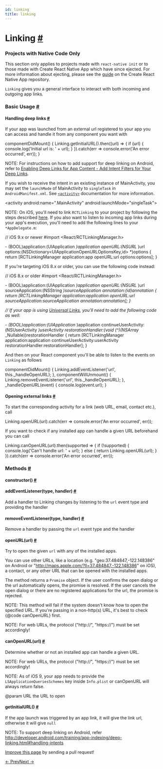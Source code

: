 ```yaml
---
id: linking
title: linking
---
```

<a id="content"></a><h1><a class="anchor" name="linking"></a>Linking <a class="hash-link" href="docs/linking.html#linking">#</a></h1><div><div><span><div class="banner-crna-ejected">
  <h3>Projects with Native Code Only</h3>
  <p>
    This section only applies to projects made with <code>react-native init</code>
    or to those made with Create React Native App which have since ejected. For
    more information about ejecting, please see
    the <a href="https://github.com/react-community/create-react-native-app/blob/master/EJECTING.md" target="_blank">guide</a> on
    the Create React Native App repository.
  </p>
</div>

</span><p><code>Linking</code> gives you a general interface to interact with both incoming
and outgoing app links.</p><h3><a class="anchor" name="basic-usage"></a>Basic Usage <a class="hash-link" href="docs/linking.html#basic-usage">#</a></h3><h4><a class="anchor" name="handling-deep-links"></a>Handling deep links <a class="hash-link" href="docs/linking.html#handling-deep-links">#</a></h4><p>If your app was launched from an external url registered to your app you can
access and handle it from any component you want with</p><div class="prism language-javascript"><span class="token function">componentDidMount</span><span class="token punctuation">(</span><span class="token punctuation">)</span> <span class="token punctuation">{</span>
  Linking<span class="token punctuation">.</span><span class="token function">getInitialURL</span><span class="token punctuation">(</span><span class="token punctuation">)</span><span class="token punctuation">.</span><span class="token function">then</span><span class="token punctuation">(</span><span class="token punctuation">(</span>url<span class="token punctuation">)</span> <span class="token operator">=&gt;</span> <span class="token punctuation">{</span>
    <span class="token keyword">if</span> <span class="token punctuation">(</span>url<span class="token punctuation">)</span> <span class="token punctuation">{</span>
      console<span class="token punctuation">.</span><span class="token function">log</span><span class="token punctuation">(</span><span class="token string">'Initial url is: '</span> <span class="token operator">+</span> url<span class="token punctuation">)</span><span class="token punctuation">;</span>
    <span class="token punctuation">}</span>
  <span class="token punctuation">}</span><span class="token punctuation">)</span><span class="token punctuation">.</span><span class="token keyword">catch</span><span class="token punctuation">(</span>err <span class="token operator">=&gt;</span> console<span class="token punctuation">.</span><span class="token function">error</span><span class="token punctuation">(</span><span class="token string">'An error occurred'</span><span class="token punctuation">,</span> err<span class="token punctuation">)</span><span class="token punctuation">)</span><span class="token punctuation">;</span>
<span class="token punctuation">}</span></div><p>NOTE: For instructions on how to add support for deep linking on Android,
refer to <a href="http://developer.android.com/training/app-indexing/deep-linking.html#adding-filters" target="_blank">Enabling Deep Links for App Content - Add Intent Filters for Your Deep Links</a>.</p><p>If you wish to receive the intent in an existing instance of MainActivity,
you may set the <code>launchMode</code> of MainActivity to <code>singleTask</code> in
<code>AndroidManifest.xml</code>. See <a href="http://developer.android.com/guide/topics/manifest/activity-element.html" target="_blank"><code>&lt;activity&gt;</code></a>
documentation for more information.</p><div class="prism language-javascript"><span class="token operator">&lt;</span>activity
  android<span class="token punctuation">:</span>name<span class="token operator">=</span><span class="token string">".MainActivity"</span>
  android<span class="token punctuation">:</span>launchMode<span class="token operator">=</span><span class="token string">"singleTask"</span><span class="token operator">&gt;</span></div><p>NOTE: On iOS, you'll need to link <code>RCTLinking</code> to your project by following
the steps described <a href="docs/linking-libraries-ios.html#manual-linking" target="_blank">here</a>.
If you also want to listen to incoming app links during your app's
execution, you'll need to add the following lines to your <code>*AppDelegate.m</code>:</p><div class="prism language-javascript"><span class="token comment" spellcheck="true">// iOS 9.x or newer
</span>#<span class="token keyword">import</span> <span class="token operator">&lt;</span>React<span class="token operator">/</span>RCTLinkingManager<span class="token punctuation">.</span>h<span class="token operator">&gt;</span>

<span class="token operator">-</span> <span class="token punctuation">(</span>BOOL<span class="token punctuation">)</span>application<span class="token punctuation">:</span><span class="token punctuation">(</span>UIApplication <span class="token operator">*</span><span class="token punctuation">)</span>application
   openURL<span class="token punctuation">:</span><span class="token punctuation">(</span>NSURL <span class="token operator">*</span><span class="token punctuation">)</span>url
   options<span class="token punctuation">:</span><span class="token punctuation">(</span>NSDictionary<span class="token operator">&lt;</span>UIApplicationOpenURLOptionsKey<span class="token punctuation">,</span>id<span class="token operator">&gt;</span> <span class="token operator">*</span><span class="token punctuation">)</span>options
<span class="token punctuation">{</span>
  <span class="token keyword">return</span> <span class="token punctuation">[</span>RCTLinkingManager application<span class="token punctuation">:</span>app openURL<span class="token punctuation">:</span>url options<span class="token punctuation">:</span>options<span class="token punctuation">]</span><span class="token punctuation">;</span>
<span class="token punctuation">}</span></div><p>If you're targeting iOS 8.x or older, you can use the following code instead:</p><div class="prism language-javascript"><span class="token comment" spellcheck="true">// iOS 8.x or older
</span>#<span class="token keyword">import</span> <span class="token operator">&lt;</span>React<span class="token operator">/</span>RCTLinkingManager<span class="token punctuation">.</span>h<span class="token operator">&gt;</span>

<span class="token operator">-</span> <span class="token punctuation">(</span>BOOL<span class="token punctuation">)</span>application<span class="token punctuation">:</span><span class="token punctuation">(</span>UIApplication <span class="token operator">*</span><span class="token punctuation">)</span>application openURL<span class="token punctuation">:</span><span class="token punctuation">(</span>NSURL <span class="token operator">*</span><span class="token punctuation">)</span>url
  sourceApplication<span class="token punctuation">:</span><span class="token punctuation">(</span>NSString <span class="token operator">*</span><span class="token punctuation">)</span>sourceApplication annotation<span class="token punctuation">:</span><span class="token punctuation">(</span>id<span class="token punctuation">)</span>annotation
<span class="token punctuation">{</span>
  <span class="token keyword">return</span> <span class="token punctuation">[</span>RCTLinkingManager application<span class="token punctuation">:</span>application openURL<span class="token punctuation">:</span>url
                      sourceApplication<span class="token punctuation">:</span>sourceApplication annotation<span class="token punctuation">:</span>annotation<span class="token punctuation">]</span><span class="token punctuation">;</span>
<span class="token punctuation">}</span></div><p>// If your app is using <a href="https://developer.apple.com/library/prerelease/ios/documentation/General/Conceptual/AppSearch/UniversalLinks.html" target="_blank">Universal Links</a>,
you'll need to add the following code as well:</p><div class="prism language-javascript"><span class="token operator">-</span> <span class="token punctuation">(</span>BOOL<span class="token punctuation">)</span>application<span class="token punctuation">:</span><span class="token punctuation">(</span>UIApplication <span class="token operator">*</span><span class="token punctuation">)</span>application continueUserActivity<span class="token punctuation">:</span><span class="token punctuation">(</span>NSUserActivity <span class="token operator">*</span><span class="token punctuation">)</span>userActivity
 restorationHandler<span class="token punctuation">:</span><span class="token punctuation">(</span><span class="token keyword">void</span> <span class="token punctuation">(</span><span class="token operator">^</span><span class="token punctuation">)</span><span class="token punctuation">(</span>NSArray <span class="token operator">*</span> _Nullable<span class="token punctuation">)</span><span class="token punctuation">)</span>restorationHandler
<span class="token punctuation">{</span>
 <span class="token keyword">return</span> <span class="token punctuation">[</span>RCTLinkingManager application<span class="token punctuation">:</span>application
                  continueUserActivity<span class="token punctuation">:</span>userActivity
                    restorationHandler<span class="token punctuation">:</span>restorationHandler<span class="token punctuation">]</span><span class="token punctuation">;</span>
<span class="token punctuation">}</span></div><p>And then on your React component you'll be able to listen to the events on
<code>Linking</code> as follows</p><div class="prism language-javascript"><span class="token function">componentDidMount</span><span class="token punctuation">(</span><span class="token punctuation">)</span> <span class="token punctuation">{</span>
  Linking<span class="token punctuation">.</span><span class="token function">addEventListener</span><span class="token punctuation">(</span><span class="token string">'url'</span><span class="token punctuation">,</span> <span class="token keyword">this</span><span class="token punctuation">.</span>_handleOpenURL<span class="token punctuation">)</span><span class="token punctuation">;</span>
<span class="token punctuation">}</span><span class="token punctuation">,</span>
<span class="token function">componentWillUnmount</span><span class="token punctuation">(</span><span class="token punctuation">)</span> <span class="token punctuation">{</span>
  Linking<span class="token punctuation">.</span><span class="token function">removeEventListener</span><span class="token punctuation">(</span><span class="token string">'url'</span><span class="token punctuation">,</span> <span class="token keyword">this</span><span class="token punctuation">.</span>_handleOpenURL<span class="token punctuation">)</span><span class="token punctuation">;</span>
<span class="token punctuation">}</span><span class="token punctuation">,</span>
<span class="token function">_handleOpenURL</span><span class="token punctuation">(</span>event<span class="token punctuation">)</span> <span class="token punctuation">{</span>
  console<span class="token punctuation">.</span><span class="token function">log</span><span class="token punctuation">(</span>event<span class="token punctuation">.</span>url<span class="token punctuation">)</span><span class="token punctuation">;</span>
<span class="token punctuation">}</span></div><h4><a class="anchor" name="opening-external-links"></a>Opening external links <a class="hash-link" href="docs/linking.html#opening-external-links">#</a></h4><p>To start the corresponding activity for a link (web URL, email, contact etc.), call</p><div class="prism language-javascript">Linking<span class="token punctuation">.</span><span class="token function">openURL</span><span class="token punctuation">(</span>url<span class="token punctuation">)</span><span class="token punctuation">.</span><span class="token keyword">catch</span><span class="token punctuation">(</span>err <span class="token operator">=&gt;</span> console<span class="token punctuation">.</span><span class="token function">error</span><span class="token punctuation">(</span><span class="token string">'An error occurred'</span><span class="token punctuation">,</span> err<span class="token punctuation">)</span><span class="token punctuation">)</span><span class="token punctuation">;</span></div><p>If you want to check if any installed app can handle a given URL beforehand you can call</p><div class="prism language-javascript">Linking<span class="token punctuation">.</span><span class="token function">canOpenURL</span><span class="token punctuation">(</span>url<span class="token punctuation">)</span><span class="token punctuation">.</span><span class="token function">then</span><span class="token punctuation">(</span>supported <span class="token operator">=&gt;</span> <span class="token punctuation">{</span>
  <span class="token keyword">if</span> <span class="token punctuation">(</span><span class="token operator">!</span>supported<span class="token punctuation">)</span> <span class="token punctuation">{</span>
    console<span class="token punctuation">.</span><span class="token function">log</span><span class="token punctuation">(</span><span class="token string">'Can\'t handle url: '</span> <span class="token operator">+</span> url<span class="token punctuation">)</span><span class="token punctuation">;</span>
  <span class="token punctuation">}</span> <span class="token keyword">else</span> <span class="token punctuation">{</span>
    <span class="token keyword">return</span> Linking<span class="token punctuation">.</span><span class="token function">openURL</span><span class="token punctuation">(</span>url<span class="token punctuation">)</span><span class="token punctuation">;</span>
  <span class="token punctuation">}</span>
<span class="token punctuation">}</span><span class="token punctuation">)</span><span class="token punctuation">.</span><span class="token keyword">catch</span><span class="token punctuation">(</span>err <span class="token operator">=&gt;</span> console<span class="token punctuation">.</span><span class="token function">error</span><span class="token punctuation">(</span><span class="token string">'An error occurred'</span><span class="token punctuation">,</span> err<span class="token punctuation">)</span><span class="token punctuation">)</span><span class="token punctuation">;</span></div></div><span><h3><a class="anchor" name="methods"></a>Methods <a class="hash-link" href="docs/linking.html#methods">#</a></h3><div class="props"><div class="prop"><h4 class="methodTitle"><a class="anchor" name="constructor"></a>constructor<span class="methodType">()</span> <a class="hash-link" href="docs/linking.html#constructor">#</a></h4></div><div class="prop"><h4 class="methodTitle"><a class="anchor" name="addeventlistener"></a>addEventListener<span class="methodType">(type, handler)</span> <a class="hash-link" href="docs/linking.html#addeventlistener">#</a></h4><div><p>Add a handler to Linking changes by listening to the <code>url</code> event type
and providing the handler</p></div></div><div class="prop"><h4 class="methodTitle"><a class="anchor" name="removeeventlistener"></a>removeEventListener<span class="methodType">(type, handler)</span> <a class="hash-link" href="docs/linking.html#removeeventlistener">#</a></h4><div><p>Remove a handler by passing the <code>url</code> event type and the handler</p></div></div><div class="prop"><h4 class="methodTitle"><a class="anchor" name="openurl"></a>openURL<span class="methodType">(url)</span> <a class="hash-link" href="docs/linking.html#openurl">#</a></h4><div><p>Try to open the given <code>url</code> with any of the installed apps.</p><p>You can use other URLs, like a location (e.g. "geo:37.484847,-122.148386" on Android
or "<a href="http://maps.apple.com/?ll=37.484847,-122.148386">http://maps.apple.com/?ll=37.484847,-122.148386</a>" on iOS), a contact,
or any other URL that can be opened with the installed apps.</p><p>The method returns a <code>Promise</code> object. If the user confirms the open dialog or the
url automatically opens, the promise is resolved.  If the user cancels the open dialog
or there are no registered applications for the url, the promise is rejected.</p><p>NOTE: This method will fail if the system doesn't know how to open the specified URL.
If you're passing in a non-http(s) URL, it's best to check {@code canOpenURL} first.</p><p>NOTE: For web URLs, the protocol ("http://", "https://") must be set accordingly!</p></div></div><div class="prop"><h4 class="methodTitle"><a class="anchor" name="canopenurl"></a>canOpenURL<span class="methodType">(url)</span> <a class="hash-link" href="docs/linking.html#canopenurl">#</a></h4><div><p>Determine whether or not an installed app can handle a given URL.</p><p>NOTE: For web URLs, the protocol ("http://", "https://") must be set accordingly!</p><p>NOTE: As of iOS 9, your app needs to provide the <code>LSApplicationQueriesSchemes</code> key
inside <code>Info.plist</code> or canOpenURL will always return false.</p><p>@param URL the URL to open</p></div></div><div class="prop"><h4 class="methodTitle"><a class="anchor" name="getinitialurl"></a>getInitialURL<span class="methodType">()</span> <a class="hash-link" href="docs/linking.html#getinitialurl">#</a></h4><div><p>If the app launch was triggered by an app link,
it will give the link url, otherwise it will give <code>null</code></p><p>NOTE: To support deep linking on Android, refer <a href="http://developer.android.com/training/app-indexing/deep-linking.html#handling-intents">http://developer.android.com/training/app-indexing/deep-linking.html#handling-intents</a></p></div></div></div></span></div><p class="edit-page-block"><a target="_blank" href="https://github.com/facebook/react-native/blob/master/Libraries/Linking/Linking.js">Improve this page</a> by sending a pull request!</p><div class="docs-prevnext"><a class="docs-prev" href="docs/layoutanimation.html#content">← Prev</a><a class="docs-next" href="docs/netinfo.html#content">Next →</a></div>